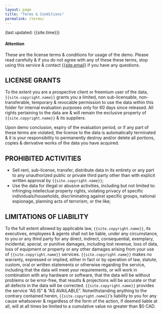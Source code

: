 ```yaml
---
layout: page
title: "Terms & Conditions"
permalink: /terms/
---
```


(last updated: {{site.time}})

<div class="alert alert-dismissible alert-warning">
  <h4>Attention</h4>
  <p>These are the license terms & conditions for usage of the demo. Please read carefully & if you do not agree with any of these these terms, stop using this service & contact <a href="mailto:{{site.email}}">{{site.email}</a> if you have any questions.</p>
</div>


## LICENSE GRANTS
To the extent you are a prospective client or freemium user of the data, ``{{site.copyright.name}}`` grants you a limited, non sub-licensable, non-transferable, temporary & revocable permission to use the data within this folder for internal evaluation purposes only for 60 days since released. All rights pertaining to the data are & will remain the exclusive property of ``{{site.copyright.name}}`` & its suppliers. 

Upon demo conclusion, expiry of the evaluation period, or if any part of these terms are violated, the license to the data is automatically terminated & it is your responsibility to permanently destroy and/or delete all portions, copies & derivative works of the data you have acquired.

## PROHIBITED ACTIVITIES
* Sell rent, sub-license, transfer, distribute data in its entirety or any part to any unauthorized public or private third party other than with explicit written approval by ``{{site.copyright.name}}``;
* Use the data for illegal or abusive activities, including but not limited to: infringing intellectual property rights, violating privacy of specific individuals/households, discriminating against specific groups, national espionage, planning acts of terrorism, or the like;

## LIMITATIONS OF LIABILITY
To the full extent allowed by applicable law, ``{{site.copyright.name}}``, its executives, employees & agents shall not be liable, under any circumstance, to you or any third party for any direct, indirect, consequential, exemplary, incidental, special, or punitive damages, including lost revenue, loss of data, loss of equipment or property or any other damages arising from your use of ``{{site.copyright.name}}`` services. ``{{site.copyright.name}}`` makes no warranty, expressed or implied, either in fact or by operation of law, statute, custom, oral or written statements or otherwise regarding the service, including that the data will meet your requirements, or will work in combination with any hardware or software, that the data will be without problems or be error-free, that results & projections will be accurate or that all defects in the data will be corrected. ``{{site.copyright.name}}`` provides the service “AS IS” & “AS AVAILABLE”. Notwithstanding anything to the contrary contained herein, ``{{site.copyright.name}}``’s liability to you for any cause whatsoever & regardless of the form of the action, if deemed liable at all, will at all times be limited to a cumulative value no greater than $0 CAD.
